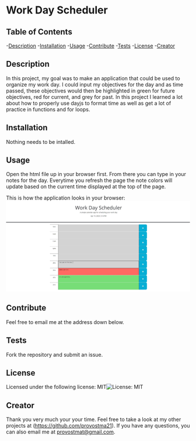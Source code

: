 # Work Day Scheduler
  

  ## Table of Contents
  -[Description](#description)
  -[Installation](#installation)
  -[Usage](#usage)
  -[Contribute](#contribute)
  -[Tests](#tests)
  -[License](#license)
  -[Creator](#creator)

  ## Description
  In this project, my goal was to make an application that could be used to organize my work day. I could input my objectives for the day and as time passed, these objectives would then be highlighted in green for future objectives, red for current, and grey for past. In this project I learned a lot about how to properly use dayjs to format time as well as get a lot of practice in functions and for loops.

  ## Installation
  Nothing needs to be intalled.

  ## Usage
  Open the html file up in your browser first. From there you can type in your notes for the day. Everytime you refresh the page the note colors will update based on the current time displayed at the top of the page.

  This is how the application looks in your browser:
  ![Work Day Scheduler Screenshot](./assets/chal5.JPG)

  ## Contribute
  Feel free to email me at the address down below.

  ## Tests
  Fork the repository and submit an issue.

  ## License
  Licensed under the following license: MIT![License: MIT](https://img.shields.io/badge/License-MIT-yellow.svg)

  ## Creator
  Thank you very much your your time. Feel free to take a look at my other projects at (https://github.com/provostma21).
  If you have any questions, you can also email me at provostmat@gmail.com.
